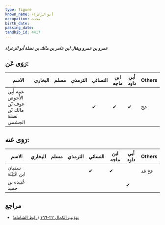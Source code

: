 ```yaml
---
type: figure
known_name: أبوالزعراء
occupation: محدث
birth_date:
passing_date:
tahdhib_id: 4417
---
```

##### عمرو بن عمرو ويقال ابن عامر بن مالك بن نضلة أبو الزعراء

## رَوَى عَن:
| الاسم                                          | البخاري | مسلم | الترمذي | النسائي | ابن ماجه | أبي داود | Others |
| ---------------------------------------------- | ------- | ---- | ------- | ------- | -------- | -------- | ------ |
| عمه أَبِي الأَحوص عوف بْن مالك بْن نضلة الجشمي |         |      |         | ✔       | ✔        | ✔        | عخ     |
## رَوَى عَنه:
| الاسم               | البخاري | مسلم | الترمذي | النسائي | ابن ماجه | أبي داود | Others |
| ------------------- | ------- | ---- | ------- | ------- | -------- | -------- | ------ |
| سفيان ابن عُيَيْنَة |         |      |         | ✔       | ✔        |          | عخ قد  |
| عُبَيدة بن حميد     |         |      |         |         |          | ✔        |        |
## مراجع
- [تهذيب الكمال ٢٢-١٦٦](obsidian://open?vault=Tahdhib-al-Kamal&file=Figures/٤٤١٧-عمرو%20بن%20عمرو%20ويقال%20ابن%20عامر%20بن%20مالك%20بن%20نضلة%20أبو%20الزعراء) ([رابط الشاملة](https://shamela.ws/book/3722/11419))